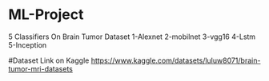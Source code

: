 # ML-Project
 5 Classifiers On Brain Tumor Dataset
1-Alexnet
2-mobilnet
3-vgg16
4-Lstm
5-Inception

#Dataset Link on Kaggle
https://www.kaggle.com/datasets/luluw8071/brain-tumor-mri-datasets
